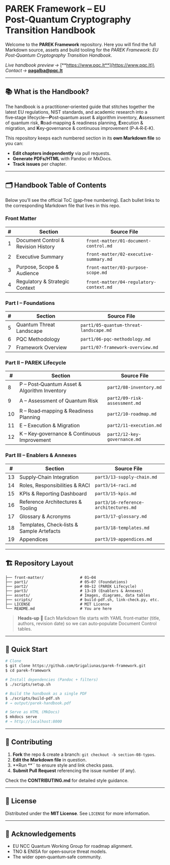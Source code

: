 # PAREK Framework – EU Post‑Quantum Cryptography Transition Handbook

Welcome to the **PAREK Framework** repository. Here you will find the full Markdown source, assets and build tooling for the *PAREK Framework: EU Post‑Quantum Cryptography Transition Handbook*.

*Live handbook preview →* [**https://www.pqc.lt**](https://www.pqc.lt)\
*Contact →* [**pagalba@pqc.lt**](mailto\:pagalba@pqc.lt)

---

## 📚 What is the Handbook?

The handbook is a practitioner‑oriented guide that stitches together the latest EU regulations, NIST standards, and academic research into a five‑stage lifecycle—**P**ost‑quantum asset & algorithm inventory, **A**ssessment of quantum risk, **R**oad‑mapping & readiness planning, **E**xecution & migration, and **K**ey‑governance & continuous improvement (P‑A‑R‑E‑K).

This repository keeps each numbered section in its **own Markdown file** so you can:

- **Edit chapters independently** via pull requests.
- **Generate PDFs/HTML** with Pandoc or MkDocs.
- **Track issues** per chapter.

---

## 🗂️ Handbook Table of Contents

Below you’ll see the official ToC (gap‑free numbering). Each bullet links to the corresponding Markdown file that lives in this repo.

### Front Matter

| # | Section                             | Source File                             |
| - | ----------------------------------- | --------------------------------------- |
| 1 | Document Control & Revision History | `front‑matter/01-document-control.md`   |
| 2 | Executive Summary                   | `front‑matter/02-executive-summary.md`  |
| 3 | Purpose, Scope & Audience           | `front‑matter/03-purpose-scope.md`      |
| 4 | Regulatory & Strategic Context      | `front‑matter/04-regulatory-context.md` |

### Part I – Foundations

| # | Section                  | Source File                            |
| - | ------------------------ | -------------------------------------- |
| 5 | Quantum Threat Landscape | `part1/05-quantum-threat-landscape.md` |
| 6 | PQC Methodology          | `part1/06-pqc-methodology.md`          |
| 7 | Framework Overview       | `part1/07-framework-overview.md`       |

### Part II – PAREK Lifecycle

| #  | Section                                      | Source File                   |
| -- | -------------------------------------------- | ----------------------------- |
| 8  | P – Post‑Quantum Asset & Algorithm Inventory | `part2/08-inventory.md`       |
| 9  | A – Assessment of Quantum Risk               | `part2/09-risk-assessment.md` |
| 10 | R – Road‑mapping & Readiness Planning        | `part2/10-roadmap.md`         |
| 11 | E – Execution & Migration                    | `part2/11-execution.md`       |
| 12 | K – Key‑governance & Continuous Improvement  | `part2/12-key-governance.md`  |

### Part III – Enablers & Annexes

| #  | Section                                   | Source File                           |
| -- | ----------------------------------------- | ------------------------------------- |
| 13 | Supply‑Chain Integration                  | `part3/13-supply-chain.md`            |
| 14 | Roles, Responsibilities & RACI            | `part3/14-raci.md`                    |
| 15 | KPIs & Reporting Dashboard                | `part3/15-kpis.md`                    |
| 16 | Reference Architectures & Tooling         | `part3/16-reference-architectures.md` |
| 17 | Glossary & Acronyms                       | `part3/17-glossary.md`                |
| 18 | Templates, Check‑lists & Sample Artefacts | `part3/18-templates.md`               |
| 19 | Appendices                                | `part3/19-appendices.md`              |

---

## 🏗️ Repository Layout

```
├── front‑matter/                # 01–04
├── part1/                       # 05–07 (Foundations)
├── part2/                       # 08–12 (PAREK Lifecycle)
├── part3/                       # 13–19 (Enablers & Annexes)
├── assets/                      # Images, diagrams, data tables
├── scripts/                     # build‑pdf.sh, link‑check.py, etc.
├── LICENSE                      # MIT License
└── README.md                    # You are here
```

> **Heads‑up 📝**  Each Markdown file starts with YAML front‑matter (title, authors, revision date) so we can auto‑populate Document Control tables.

---

## 🚀 Quick Start

```bash
# Clone
$ git clone https://github.com/Grigaliunas/parek-framework.git
$ cd parek-framework

# Install dependencies (Pandoc + filters)
$ ./scripts/setup.sh

# Build the handbook as a single PDF
$ ./scripts/build-pdf.sh
# → output/parek-handbook.pdf

# Serve as HTML (MkDocs)
$ mkdocs serve
# → http://localhost:8000
```

---

## 🤝 Contributing

1. **Fork** the repo & create a branch: `git checkout -b section-08-typos`.
2. **Edit the Markdown file** in question.
3. **Run **`` to ensure style and link checks pass.
4. **Submit Pull Request** referencing the issue number (if any).

Check the **CONTRIBUTING.md** for detailed style guidance.

---

## 🪪 License

Distributed under the **MIT License**. See `LICENSE` for more information.

---

## 🙏 Acknowledgements

- EU NCC Quantum Working Group for roadmap alignment.
- TNO & ENISA for open‑source threat models.
- The wider open‑quantum‑safe community.


